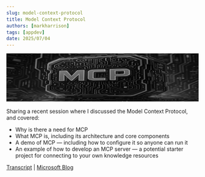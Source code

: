 ```yaml
---
slug: model-context-protocol
title: Model Context Protocol
authors: [markharrison]
tags: [appdev]
date: 2025/07/04
---
```


![agentic-ai](images/mcp.png)

Sharing a recent session where I discussed the Model Context Protocol, and covered:

- Why is there a need for MCP
- What MCP is, including its architecture and core components
- A demo of MCP — including how to configure it so anyone can run it
- An example of how to develop an MCP server — a potential starter project for connecting to your own knowledge resources

[Transcript](<https://markharrison.io/doc-mcp>)  | [Microsoft Blog](<https://techcommunity.microsoft.com/blog/appsonazureblog/smart-ai-integration-with-the-model-context-protocol-mcp-part-1/4430385>)
